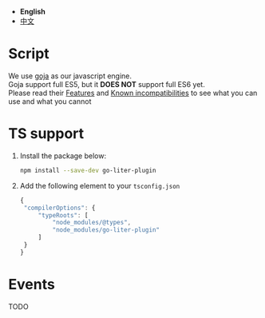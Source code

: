 
- **English**
- [中文](./README_zh.MD)

# Script

We use [goja](https://github.com/dop251/goja) as our javascript engine.  
Goja support full ES5, but it **DOES NOT** support full ES6 yet.  
Please read their [Features](https://github.com/dop251/goja#features) and [Known incompatibilities](https://github.com/dop251/goja#known-incompatibilities-and-caveats) to see what you can use and what you cannot

# TS support

1. Install the package below:
   ```sh
   npm install --save-dev go-liter-plugin
   ```

2. Add the following element to your `tsconfig.json`
   ```js
   {
   	"compilerOptions": {
   		"typeRoots": [
   			"node_modules/@types",
   			"node_modules/go-liter-plugin"
   		]
   	}
   }
   ```

# Events

TODO
